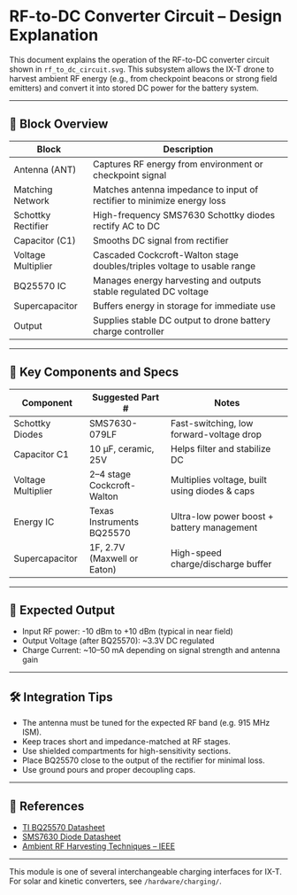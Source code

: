 # RF-to-DC Converter Circuit – Design Explanation

This document explains the operation of the RF-to-DC converter circuit shown in `rf_to_dc_circuit.svg`. This subsystem allows the IX-T drone to harvest ambient RF energy (e.g., from checkpoint beacons or strong field emitters) and convert it into stored DC power for the battery system.

---

## 🧩 Block Overview

| Block                | Description                                                                 |
|---------------------|-----------------------------------------------------------------------------|
| Antenna (ANT)       | Captures RF energy from environment or checkpoint signal                    |
| Matching Network     | Matches antenna impedance to input of rectifier to minimize energy loss     |
| Schottky Rectifier   | High-frequency SMS7630 Schottky diodes rectify AC to DC                    |
| Capacitor (C1)       | Smooths DC signal from rectifier                                            |
| Voltage Multiplier   | Cascaded Cockcroft-Walton stage doubles/triples voltage to usable range    |
| BQ25570 IC           | Manages energy harvesting and outputs stable regulated DC voltage           |
| Supercapacitor       | Buffers energy in storage for immediate use                                 |
| Output               | Supplies stable DC output to drone battery charge controller                |

---

## 🔌 Key Components and Specs

| Component           | Suggested Part #      | Notes                                              |
|--------------------|-----------------------|----------------------------------------------------|
| Schottky Diodes     | SMS7630-079LF         | Fast-switching, low forward-voltage drop          |
| Capacitor C1        | 10 µF, ceramic, 25V    | Helps filter and stabilize DC                      |
| Voltage Multiplier  | 2–4 stage Cockcroft-Walton | Multiplies voltage, built using diodes & caps |
| Energy IC           | Texas Instruments BQ25570 | Ultra-low power boost + battery management       |
| Supercapacitor      | 1F, 2.7V (Maxwell or Eaton) | High-speed charge/discharge buffer              |

---

## 🔋 Expected Output

- Input RF power: -10 dBm to +10 dBm (typical in near field)
- Output Voltage (after BQ25570): ~3.3V DC regulated
- Charge Current: ~10–50 mA depending on signal strength and antenna gain

---

## 🛠️ Integration Tips

- The antenna must be tuned for the expected RF band (e.g. 915 MHz ISM).
- Keep traces short and impedance-matched at RF stages.
- Use shielded compartments for high-sensitivity sections.
- Place BQ25570 close to the output of the rectifier for minimal loss.
- Use ground pours and proper decoupling caps.

---

## 📎 References

- [TI BQ25570 Datasheet](https://www.ti.com/product/BQ25570)
- [SMS7630 Diode Datasheet](https://www.skyworksinc.com/products/detail/sms7630)
- [Ambient RF Harvesting Techniques – IEEE](https://ieeexplore.ieee.org/document/XXXXXX)

---

This module is one of several interchangeable charging interfaces for IX-T. For solar and kinetic converters, see `/hardware/charging/`.

